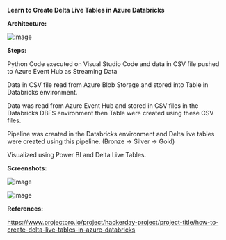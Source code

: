 **Learn to Create Delta Live Tables in Azure Databricks**


**Architecture:**

![image](https://github.com/fatihsomer/Azure/assets/40704702/2cd91edb-0154-47f8-a225-1dd20b46acfb)


**Steps:**

Python Code executed on Visual Studio Code and data in CSV file pushed to Azure Event Hub as Streaming Data

Data in CSV file read from Azure Blob Storage and stored into Table in Databricks environment.

Data was read from Azure Event Hub and stored in CSV files in the Databricks DBFS environment then Table were created using these CSV files.

Pipeline was created in the Databricks environment and Delta live tables were created using this pipeline. (Bronze -> Silver -> Gold)

Visualized using Power BI and Delta Live Tables.


**Screenshots:**

![image](https://github.com/fatihsomer/Azure/assets/40704702/ae49d620-8b39-4f5b-824a-d7293a79b78f)


![image](https://github.com/fatihsomer/Azure/assets/40704702/1e2592e9-705c-4de5-8f07-6519531737c0)



**References:**


https://www.projectpro.io/project/hackerday-project/project-title/how-to-create-delta-live-tables-in-azure-databricks
